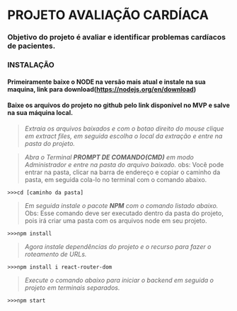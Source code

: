 # PROJETO AVALIAÇÃO CARDÍACA

### Objetivo do projeto é avaliar e identificar problemas cardíacos de pacientes.


### **INSTALAÇÃO**

#### **Primeiramente baixe o NODE na versão mais atual e instale na sua maquina, link para download**(https://nodejs.org/en/download)

#### **Baixe os arquivos do projeto no github pelo link disponível no MVP e salve na sua máquina local.**

>*Extraia os arquivos baixados e com o botao direito do mouse clique em extract files, em seguida escolha o local da extração e entre na pasta do projeto.*

>*Abra o Terminal **PROMPT DE COMANDO(CMD)** em modo Administrador e entre na pasta do arquivo baixado.*
obs: Você pode entrar na pasta, clicar na barra de endereço e copiar o caminho da pasta, em seguida cola-lo no terminal com o comando abaixo.
```
>>>cd [caminho da pasta]
```
>*Em seguida instale o pacote **NPM** com o comando listado abaixo.*
Obs: Esse comando deve ser executado dentro da pasta do projeto, pois irá criar uma pasta com os arquivos node em seu projeto.
```
>>>npm install
```
>*Agora instale dependências do projeto e o recurso para fazer o roteamento de URLs.*
```
>>>npm install i react-router-dom
```
>*Execute o comando abaixo para iniciar o backend em seguida o projeto em terminais separados.*
```
>>>npm start
```